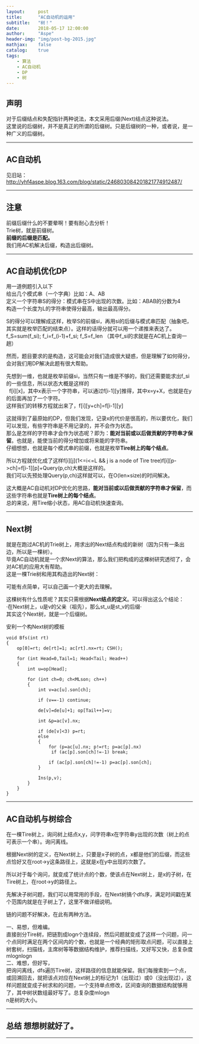 ```yaml
---
layout:     post
title:      "AC自动机的运用"
subtitle:   "树！"
date:       2018-05-17 12:00:00
author:     "Aspe"
header-img: "img/post-bg-2015.jpg"
mathjax:    false
catalog:    true
tags:
    - 算法
    - AC自动机
    - DP
    - 树
---
```


## 声明
  对于后缀结点和失配指针两种说法，本文采用后缀(Next)结点这种说法。  
  这里说的后缀树，并不是真正的所谓的后缀树。只是后缀树的一种，或者说，是一种广义的后缀树。  

---

## AC自动机
  见旧站：http://yhf4aspe.blog.163.com/blog/static/246803084201821774912487/

---

## 注意
  前缀后缀什么的不要晕啊！要有耐心去分析！  
  Trie树，就是前缀树。  
  **前缀的后缀是匹配。**  
  我们用AC机解决后缀，构造出后缀树。  

---

## AC自动机优化DP
   用一道例题引入以下  
   给出几个模式串（一个字典）比如：A、AB  
   定义一个字符串S的得分：模式串在S中出现的次数。比如：ABAB的分数为4  
   构造一个长度为L的字符串使得分最高，输出最高得分。  
   
   S的得分可以理解成这样，枚举S的前缀si，再用si的后缀与模式串匹配（抽象吧，其实就是枚举匹配的结束点）。这样的话得分就可以用一个递推来表达了。  
   f_S=sum(f_si); f_i=f_(i-1)+f_si; f_S=f_len （其中f_si的求就是在AC机上查询一趟）  
   
   然而，题目要求的是构造，这可能会对我们造成很大疑惑，但是理解了如何得分，会对我们用DP解决此题有很大帮助。  
   
   先想到一维，也就是枚举前缀si，当然只有一维是不够的，我们还需要能求出f_si的一些信息，所以状态大概是这样的  
   f[i][x]，其中x表示一个字符串，可以通过f[i-1][y]推得，其中x=y+X，也就是在y的后面再加了一个字符。  
   这样我们的转移方程就出来了，f[i][y+ch]=f[i-1][y]  
   
   这就得到了最原始的DP，但我们发现，记录x的代价是很高的，所以要优化，我们可以发现，有些字符串是不用记录的，并不会作为状态。  
   那么是怎样的字符串才会作为状态呢？即为：**能对当前或以后做贡献的字符串才保留**。也就是，能使当前的得分增加或将来能的字符串。  
   仔细想想，也就是每个模式串的前缀，也就是枚举**Tire树上的每个结点**。  
   
   所以方程就优化成了这样f[i][j](1<=i<=L && j is a node of Tire tree)f[i][p->ch]=f[i-1][p]+Query(p,ch)大概是这样的。  
   我们可以先预处理Query(p,ch)这样就可以，在O(len×size)的时间解决。  
   
   这大概是AC自动机对DP优化的思路，**能对当前或以后做贡献的字符串才保留**，而这些字符串也就是**Tire树上的每个结点**。  
   总的来说，用Tire缩小状态，用AC自动机快速查询。  

---

## Next树
  就是在跑过AC机的Trie树上，用求出的Next结点构成的新树（因为只有一条出边，所以是一棵树）。  
  毕竟AC自动机就是一个求Next的算法，那么我们把构成的这棵树研究透彻了，会对AC机的应用大有帮助。  
  这是一棵Trie树和用其构造出的Next树：  
  
  可能有点简单，可以自己画一个更大的去理解。  
  
  这棵树有什么性质呢？其实只需根据**Next结点的定义**。可以得出这么个结论：  
  ·在Next树上，u是v的父亲（祖先），那么st_u是st_v的后缀·  
  其实这个Next树，就是一个后缀树。
  
  安利一个构Next树的模板
    
    void Bfs(int rt)
    {
        op[0]=rt; de[rt]=1; ac[rt].nx=rt; CSH();

        for (int Head=0,Tail=1; Head<Tail; Head++)
        {
            int u=op[Head];

            for (int ch=0; ch<MLson; ch++)
            {
                int v=ac[u].son[ch];

                if (v==-1) continue;

                de[v]=de[u]+1; op[Tail++]=v;

                int &p=ac[v].nx;

                if (de[v]<3) p=rt;
                else
                {
                    for (p=ac[u].nx; p!=rt; p=ac[p].nx)
                     if (ac[p].son[ch]!=-1) break;

                    if (ac[p].son[ch]!=-1) p=ac[p].son[ch];
                }

                Ins(p,v);
            }
        }
    }
 
 
 ---
 
 ## AC自动机与树综合

   在一棵Tire树上，询问树上结点x,y，问字符串x在字符串y出现的次数（树上的点可表示一个串）。询问离线。  
   
   根据Next树的定义，在Next树上，只要是x子树的点，x都是他们的后缀，而这些点恰好又在root->y这条路径上，这就是x在y中出现的次数了。  
   
   所以对于每个询问，就变成了统计点的个数，使该点在Next树上，是x的子树，在Tire树上，在root->y的路径上。  
   
   先解决子树问题，我们可以用常用的手段，在Next树搞个dfs序，满足时间戳在某个范围内就是在子树上了，这里不做详细说明。  
   
   链的问题不好解决，在此有两种方法。  
   
   一、易想，但难编。  
     直接剖分Tire树，把链割成logn个连续段，然后问题就变成了这样一个问题，问一个点同时满足在两个区间内的个数，也就是一个经典的矩形取点问题，可以直接上树套树，扫描线，主席树等等数据结构维护，推荐扫描线，又好写又快，总复杂度mlognlogn  
   二、难想，但好写，  
     把询问离线，dfs遍历Tire树，这样路径的信息就能保留。我们每搜索到一个点，或回溯回去，就把该点对应在Next树上的标记为1（出现过）或0（没出现过），这样问题就变成子树求和的问题，一个支持单点修改，区间查询的数据结构就够用了，其中树状数组最好写了。总复杂度mlogn  
    n是树的大小。  

---

## 总结 想想树就好了。
 
 ---
